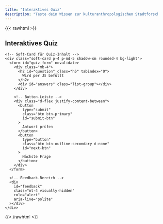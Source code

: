 ```yaml
---
title: "Interaktives Quiz"
description: "Teste dein Wissen zur kulturanthropologischen Stadtforschung"
---
```


{{< rawhtml >}}

<section aria-labelledby="quiz-title" class="mb-5">
  <div class="container-lg">
    <h1
      id="quiz-title"
      class="display-5 fw-bold text-center slide-in-left mb-5"
    >
      Interaktives Quiz
    </h1>

    <!-- Soft-Card für Quiz-Inhalt -->
    <div class="soft-card p-4 p-md-5 shadow-sm rounded-4 bg-light">
      <form id="quiz-form" novalidate>
        <div class="mb-4">
          <h2 id="question" class="h5" tabindex="0">
            Wird per JS befüllt
          </h2>
          <div id="answers" class="list-group"></div>
        </div>

        <!-- Button-Leiste -->
        <div class="d-flex justify-content-between">
          <button
            type="submit"
            class="btn btn-primary"
            id="submit-btn"
          >
            Antwort prüfen
          </button>
          <button
            type="button"
            class="btn btn-outline-secondary d-none"
            id="next-btn"
          >
            Nächste Frage
          </button>
        </div>
      </form>

      <!-- Feedback-Bereich -->
      <div
        id="feedback"
        class="mt-4 visually-hidden"
        role="alert"
        aria-live="polite"
      ></div>
    </div>

  </div>
</section>

<script>
document.addEventListener("DOMContentLoaded", () => {
  const quizForm        = document.getElementById("quiz-form");
  const questionElement = document.getElementById("question");
  const answersElement  = document.getElementById("answers");
  const submitButton    = document.getElementById("submit-btn");
  const nextButton      = document.getElementById("next-btn");
  const feedbackElement = document.getElementById("feedback");

  const quizData = [
    {
      question: "Was bezeichnet der Begriff 'Forschungsfeld' in der Stadtforschung?",
      options: [
        "Einen geografisch abgegrenzten Raum zum Forschen",
        "Eine Formation aus der Beziehung von Forschungsgegenstand, Akteuren und Forschenden",
        "Ein Gebiet mit besonderem wissenschaftlichen Interesse",
        "Die Gesamtheit aller Forschungsmethoden",
      ],
      correct: 1,
    },
    {
      question: "Was ist ein 'Go-Along'?",
      options: [
        "Eine schriftliche Methode zur Erforschung von Stadtleben",
        "Eine Interviewmethode in festen Räumen",
        "Die Begleitung von Forschungspartnern bei ihren alltäglichen Wegen",
        "Eine statistische Erhebungsmethode",
      ],
      correct: 2,
    },
    {
      question: "Welche Bedeutung hat das 'Mapping' in der kulturanthropologischen Stadtforschung?",
      options: [
        "Die reine kartografische Erfassung von Straßen und Gebäuden",
        "Das Erstellen von digitalen Stadtplänen",
        "Die Visualisierung sozialer und räumlicher Praktiken",
        "Die Erfassung historischer Stadtgrenzen",
      ],
      correct: 2,
    },
    {
      question: "Was versteht Clifford Geertz unter einer 'dichten Beschreibung'?",
      options: [
        "Eine bloße Zusammenfassung empirischer Daten",
        "Eine detaillierte Interpretation von Handlungen im kulturellen Kontext",
        "Eine Liste von Beobachtungen ohne Interpretation",
        "Eine geografische Kartierung von Ereignissen",
      ],
      correct: 1,
    },
    {
      question: "Was sind 'urbane Assemblagen' im Kontext der Stadtforschung?",
      options: [
        "Städtische Bauprojekte zur Modernisierung",
        "Zusammenspiel von Menschen, Technologien und Räumen in der Stadt",
        "Festgelegte Stadtteile und ihre Verwaltungseinheiten",
        "Planungen von Stadtverwaltungen zur Verkehrsoptimierung",
      ],
      correct: 1,
    },
    {
      question: "Was bedeutet 'Teilhabe' in der Stadtforschung?",
      options: [
        "Die gesetzliche Registrierung von Bewohnern",
        "Das bloße Wohnen in einer Stadt",
        "Aktive Beteiligung an sozialen, kulturellen und politischen Prozessen in der Stadt",
        "Das Konsumieren von kulturellen Veranstaltungen",
      ],
      correct: 2,
    },
    {
      question: "Welche zentrale Rolle spielt WhatsApp in deinem Fallbeispiel zu internationalen Student*Innen in Rom?",
      options: [
        "Es ersetzt klassische Lehrmethoden an der Universität.",
        "Es ermöglicht internationale Vernetzung und fördert die Beteiligung an der Stadt.",
        "Es dient hauptsächlich der Verwaltung von Studienleistungen.",
        "Es wird verwendet, um formale Anträge bei der Stadt einzureichen.",
      ],
      correct: 1,
    },
  ];

  let currentQuestion = 0;
  let score = 0;

  function showQuestion() {
    const q = quizData[currentQuestion];
    questionElement.textContent = q.question;
    answersElement.innerHTML = "";
    q.options.forEach((opt,i) => {
      const btn = document.createElement("button");
      btn.type = "button";
      btn.className = "list-group-item list-group-item-action";
      btn.textContent = opt;
      btn.dataset.index = i;
      btn.addEventListener("click", selectAnswer);
      answersElement.append(btn);
    });
    feedbackElement.textContent = "";
    submitButton.disabled = true;
    nextButton.classList.add("d-none");
  }

  function selectAnswer(e) {
    answersElement.querySelectorAll("button").forEach(b=>b.classList.remove("active"));
    e.target.classList.add("active");
    submitButton.disabled = false;
  }

  function checkAnswer(e) {
    e.preventDefault();
    const selected = answersElement.querySelector(".active");
    const idx = +selected.dataset.index;
    const correctIdx = quizData[currentQuestion].correct;

    Array.from(answersElement.children).forEach((b,i) => {
      b.disabled = true;
      if (i===correctIdx) b.classList.add("list-group-item-success");
    });

    if (idx===correctIdx) {
      feedbackElement.innerHTML = '<div class="alert alert-success">Richtig!</div>';
      score++;
    } else {
      feedbackElement.innerHTML = `
        <div class="alert alert-danger">
          Leider falsch. Richtige Antwort: <strong>${quizData[currentQuestion].options[correctIdx]}</strong>
        </div>`;
      selected.classList.add("list-group-item-danger");
    }

    submitButton.disabled = true;
    nextButton.classList.remove("d-none");
  }

  function nextQuestion() {
    currentQuestion++;
    if (currentQuestion < quizData.length) showQuestion();
    else showResults();
  }

  function showResults() {
    questionElement.textContent = "Quiz abgeschlossen!";
    answersElement.innerHTML = `<div class="alert alert-primary">Dein Ergebnis: <strong>${score} von ${quizData.length}</strong></div>`;
    submitButton.classList.add("d-none");
    nextButton.classList.add("d-none");
  }

  quizForm.addEventListener("submit", checkAnswer);
  nextButton.addEventListener("click", nextQuestion);

  showQuestion();
});
</script>

{{< /rawhtml >}}
